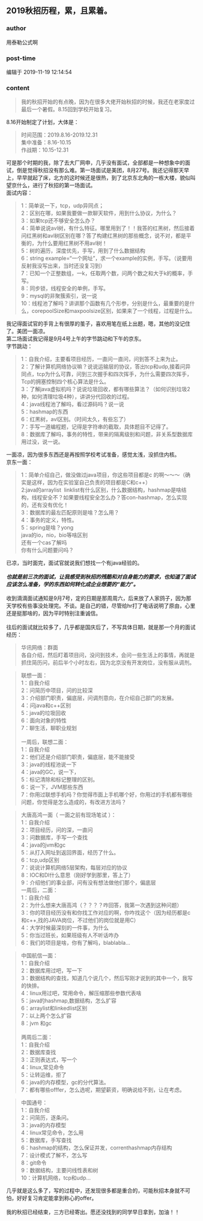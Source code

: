 ## 2019秋招历程，累，且累着。
### author 
用泰勒公式啊
### post-time 

编辑于  2019-11-19 12:14:54
### content 
<div class="post-topic-des nc-post-content">
 <blockquote>
  <div>
   我的秋招开始的有点晚，因为在很多大佬开始秋招的时候，我还在老家度过最后一个暑假。8.15回到学校开始复习。
  </div>
 </blockquote>
 <div>
  8.16开始制定了计划，大体是：
 </div>
 <blockquote>
  <div>
   时间范围：2019.8.16-2019.12.31
  </div>
  <div>
   集中准备：8.16-10.15
  </div>
  <div>
   作战期：10.15-12.31
  </div>
 </blockquote>
 <div>
  可是那个时期的我，除了去大厂网申，几乎没有面试，全部都是一种想象中的面试，倒是觉得秋招没有那么难。第一场面试是美团，8月27号。我还记得那天早上，早早就起了床，北方的这时候还是很热，到了北京东北角的一栋大楼，貌似叫望京什么，进行了秋招的第一场面试。
 </div>
 <div>
  面试内容：
  <br/>
 </div>
 <blockquote>
  <div>
   <span>
    1：简单说一下，tcp，udp异同点；
   </span>
   <br/>
   <span>
    2：区别在哪，如果我要做一款聊天软件，用到什么协议，为什么？
   </span>
   <br/>
   <span>
    3：如果tcp还不够安全怎么办？
   </span>
   <br/>
   <span>
    4：简单说说avl树，有什么特征。哪里用到了！！我答的红黑树，然后接着问红黑树和avl树区别在哪？答了构建红黑树的那些概念，说不对，都是平衡的，为什么要用红黑树不用avl树！
   </span>
   <br/>
   <span>
    5：树的遍历，深度优先，手写，用到了什么数据结构
   </span>
   <br/>
   <span>
    6：string example=“一个网址”，求一个example的实例，手写。（说要用反射我没写出来，当时还没复习到）
   </span>
   <br/>
   <span>
    7：已知一个正整数组，一k，任取两个数，问两个数之和大于k的概率，手写。
   </span>
   <br/>
   <span>
    8：同步锁，线程安全的单例，手写。
   </span>
   <br/>
   <span>
    9：mysql的非聚簇索引，说一说
   </span>
  </div>
  <div>
   <span>
    10：线程池了解吗？讲讲那个函数有几个形参，分别是什么，最重要的是什么，corepoolSize和maxpoolsize区别，如果来了一个线程，过程是什么。
   </span>
  </div>
 </blockquote>
 <div>
  我记得面试官的手背上有很厚的茧子，喜欢用笔在纸上出题，嗯，其他的没记住了。美团一面凉。
 </div>
 <div>
  第二场面试我记得是9月4号上午的字节跳动和下午的京东。
 </div>
 <div>
  <span>
   字节跳动：
  </span>
  <br/>
 </div>
 <blockquote>
  1：自我介绍，主要看项目经历，一直问一直问，问到答不上来为止。
  <br/>
  2：了解计算机网络协议嘛？说说运输层的协议，答出tcp和udp,接着问异同点，tcp为什么可靠，问到三次握手和四次挥手，为什么需要四次挥手，Tcp的拥塞控制四个核心算法是什么。
  <br/>
  3：了解java虚拟机吗？说说垃圾回收，都有哪些算法？（如何识别垃圾2种，如何清理垃圾4种），讲讲分代回收的过程。
  <br/>
  4：java线程池了解吗，看过源码吗？说一说
  <br/>
  5：hashmap的东西
  <br/>
  6：红黑树，avl区别。（时间太久，有些忘了）
  <br/>
  7：手写一道编程题，记得是字符串的截取，具体题目不记得了。
  <br/>
  8：数据库了解吗，事务的特性，带来的隔离级别和问题，非关系型数据库用过没，说一说。
 </blockquote>
 <div>
  一面凉，因为很多东西还是再按照学校考试准备，感觉太浅，没抓住内核。
 </div>
 <div>
  京东一面：
 </div>
 <blockquote>
  <div>
   <div>
    1：简单介绍自己，做没做过java项目，你这些项目都是c  的啊～～～（确实是这样，因为在实验室自己负责的项目都是C和c++）
   </div>
   <div>
    2:java的arraylist  linklist有什么区别，什么数据结构，hashmap是啥结构，线程安全不？如果要线程安全怎么办？答con-hashmap，怎么实现的，还有没有优化！
   </div>
   <div>
    3：数据库的最左匹配原则是啥？怎么用？
   </div>
   <div>
    4：事务的定义，特性。
   </div>
   <div>
    5：spring是啥？yong
    <span>
    </span>
   </div>
   <div>
    java的io，nio，bio等啥区别
   </div>
   <div>
    还有一个cas了解吗
   </div>
   <div>
    你有什么问题要问吗？
   </div>
  </div>
 </blockquote>
 <div>
  已凉，当时面完，面试官就说我们想找一个有java经验的。
 </div>
 <div>
  <br/>
 </div>
 <div>
  <strong>
   <em>
    也就是前三次的面试，让我感受到秋招的残酷和对自身能力的要求，也知道了面试应该怎么准备，学的东西如何转化成企业想要的“能力”。
   </em>
  </strong>
 </div>
 <div>
  <strong>
   <em>
    <br/>
   </em>
  </strong>
 </div>
 <div>
  收到滴滴面试通知是9月7号，定的日期是那周周六，后来放了人家鸽子，因为那天学校有些事没处理完。不谈。是自己的错，尽管给hr打了电话说明了原由，心里还是挺那啥的，因为平时特别注重诚信。
 </div>
 <div>
  <br/>
 </div>
 <div>
  往后的面试就比较多了，几乎都是国庆后了，不写具体日期，就是那一个月的面试经历：
 </div>
 <blockquote>
  <div>
   华讯网络：群面
  </div>
  <div>
   各自介绍，然后盯着项目问，没问到技术，会问一些生活上的事情，再就是抓住简历问，前后半个小时左右，因为北京没有开发岗位，没有服从调剂。
  </div>
 </blockquote>
 <blockquote>
  <div>
   联想一面：
  </div>
  <div>
   1：自我介绍
  </div>
  <div>
   2：问简历中项目，问的比较深
  </div>
  <div>
   3：介绍部门职责，偏底层，问调剂意向，在介绍自己部门的发展。
  </div>
  <div>
   4：问java和c++区别
  </div>
  <div>
   5：java的垃圾回收
  </div>
  <div>
   6：面向对象的特性
  </div>
  <div>
   7：聊生活，聊职业规划
  </div>
  <div>
   <br/>
  </div>
  <div>
   一周后，联想二面：
  </div>
  <div>
   1：自我介绍
  </div>
  <div>
   2：他们还是介绍部门职责，偏底层，能不能接受
  </div>
  <div>
   3：java的线程池说一下
  </div>
  <div>
   4：java的GC，说一下，
  </div>
  <div>
   5：标记清除和标记整理的区别。
  </div>
  <div>
   6：说一下，JVM那些东西
  </div>
  <div>
   7：你用过联想手机吗？你觉得市面上手机哪个好，你用过的手机都有哪些问题，你觉得是怎么造成的，有改进方法吗？
  </div>
 </blockquote>
 <span>
 </span>
 <blockquote>
  大唐高鸿一面（
  <span>
   一面之前有现场笔试
  </span>
  ）：
  <br/>
  1：自我介绍
  <br/>
  2：项目经历，问的深，一直问
  <br/>
  3：问数据库，手写一个查找
  <br/>
  4：java的jvm和gc
  <br/>
  5：从打入网址到返回界面，经历了什么。
  <br/>
  6：tcp,udp区别
  <br/>
  7：说说计算机网络5层架构，每层对应的协议
  <br/>
  8：IOC和DI什么意思（刚好学到那里，答上了）
  <br/>
  9：介绍他们的事业部，问有没有想法做他们那个，偏底层
  <br/>
  一周后，二面：
  <br/>
  1：自我介绍
  <br/>
  2：为什么想来大唐高鸿（？？？？咋回答，我第一次遇到这种问题）
  <br/>
  3：你的项目经历没有和你找工作对应的啊，你咋找这个（因为经历都是c和c++,找的JAVA岗位，不过他们的岗位就是用C）
  <br/>
  4：大学时候最深刻的一件事，为什么
  <br/>
  5：你当过班长，如果班级有人不听话咋办
  <br/>
  6：我们的项目是啥，你有了解吗，blablabla...
  <br/>
  <span>
  </span>
 </blockquote>
 <blockquote>
  中国航信一面：
  <br/>
  1：自我介绍
  <br/>
  2：数据库用过吧，写一下
  <br/>
  3：数据结构的查找，知道几个说几个，然后写刚才说到的其中一个，我写的快排。
  <br/>
  4：linux用过吧，常用命令，解压缩那些参数代表啥
  <br/>
  5：java的hashmap,数据结构，怎么扩容
  <br/>
  6：arraylist和linkedlist区别
  <br/>
  7：以上两个怎么扩容
  <br/>
  8：jvm 和gc
  <br/>
  <br/>
  两周后二面：
  <br/>
  1：自我介绍
  <br/>
  2：数据库查找
  <br/>
  3：正则表达式，写一个
  <br/>
  4：linux,常见命令
  <br/>
  5：让转运维，拒了
  <br/>
  6：java的内存模型，gc的分代算法。
  <br/>
  7：都有哪些offfer，怎么选呢，期望薪资，明确说给不到，让在考虑。
 </blockquote>
 <blockquote>
  中国通号：
  <br/>
  1：自我介绍
  <br/>
  2：问简历，逐条问。
  <br/>
  3：java的内存模型
  <br/>
  4：linux常见命令，怎么用
  <br/>
  5：数据库，手写查找
  <br/>
  6：hashmap的结构，怎么保证并发，correnthashmap内存结构
  <br/>
  7：设计模式了解不，怎么写
  <br/>
  8：git命令
  <br/>
  9：数据结构，主要问线性表和树
  <br/>
  10：计算机网络，tcp和udp...
  <br/>
 </blockquote>
 <div>
  几乎就是这么多了，写的过程中，还发现很多都是重合的，可能秋招本身就不可怕，好好复习肯定能拿到称心的offer。
 </div>
 <div>
  <br/>
 </div>
 <div>
  我的秋招已经结束，三方已经寄出。愿还没找到的同学早日拿到，加油！！
 </div>
</div>
